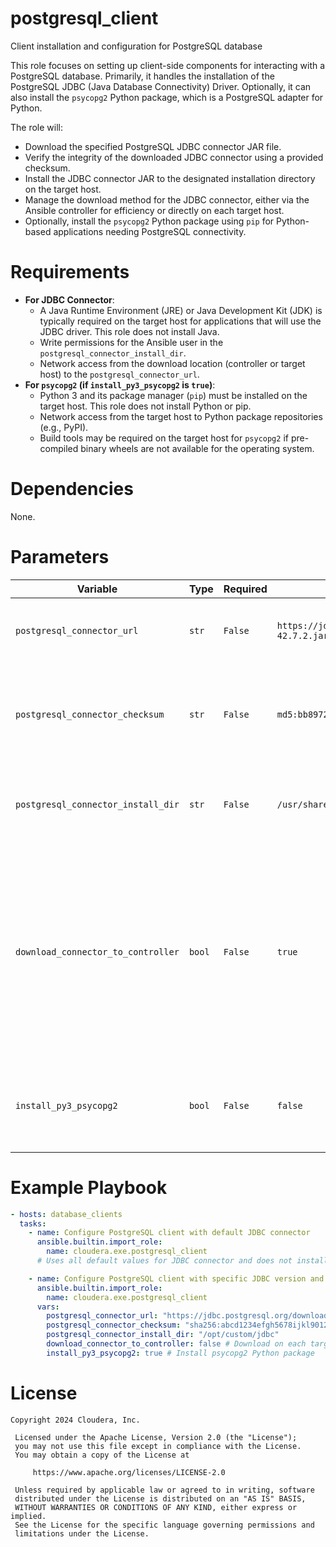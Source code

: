 # postgresql_client

Client installation and configuration for PostgreSQL database

This role focuses on setting up client-side components for interacting with a PostgreSQL database. Primarily, it handles the installation of the PostgreSQL JDBC (Java Database Connectivity) Driver. Optionally, it can also install the `psycopg2` Python package, which is a PostgreSQL adapter for Python.

The role will:
- Download the specified PostgreSQL JDBC connector JAR file.
- Verify the integrity of the downloaded JDBC connector using a provided checksum.
- Install the JDBC connector JAR to the designated installation directory on the target host.
- Manage the download method for the JDBC connector, either via the Ansible controller for efficiency or directly on each target host.
- Optionally, install the `psycopg2` Python package using `pip` for Python-based applications needing PostgreSQL connectivity.

# Requirements

- **For JDBC Connector**:
    - A Java Runtime Environment (JRE) or Java Development Kit (JDK) is typically required on the target host for applications that will use the JDBC driver. This role does not install Java.
    - Write permissions for the Ansible user in the `postgresql_connector_install_dir`.
    - Network access from the download location (controller or target host) to the `postgresql_connector_url`.
- **For `psycopg2` (if `install_py3_psycopg2` is `true`)**:
    - Python 3 and its package manager (`pip`) must be installed on the target host. This role does not install Python or pip.
    - Network access from the target host to Python package repositories (e.g., PyPI).
    - Build tools may be required on the target host for `psycopg2` if pre-compiled binary wheels are not available for the operating system.

# Dependencies

None.

# Parameters

| Variable | Type | Required | Default | Description |
| --- | --- | --- | --- | --- |
| `postgresql_connector_url` | `str` | `False` | `https://jdbc.postgresql.org/download/postgresql-42.7.2.jar` | URL from which to download the PostgreSQL JDBC connector JAR file. |
| `postgresql_connector_checksum` | `str` | `False` | `md5:bb897217989c97a463d8f571069d158a` | Checksum of the downloaded PostgreSQL connector JAR file for integrity verification (e.g., `md5:<checksum_value>`). |
| `postgresql_connector_install_dir` | `str` | `False` | `/usr/share/java` | The absolute path on the target host where the PostgreSQL JDBC connector JAR will be installed. |
| `download_connector_to_controller` | `bool` | `False` | `true` | Flag to specify if the PostgreSQL connector should be downloaded via the Ansible controller host. If `true`, the download is performed once on the controller and then copied to each target host. If `false`, the download is performed directly on each target host. |
| `install_py3_psycopg2` | `bool` | `False` | `false` | Flag to specify if the `psycopg2` Python package (PostgreSQL adapter for Python 3) should be installed using `pip`. |

# Example Playbook

```yaml
- hosts: database_clients
  tasks:
    - name: Configure PostgreSQL client with default JDBC connector
      ansible.builtin.import_role:
        name: cloudera.exe.postgresql_client
      # Uses all default values for JDBC connector and does not install psycopg2.

    - name: Configure PostgreSQL client with specific JDBC version and install psycopg2
      ansible.builtin.import_role:
        name: cloudera.exe.postgresql_client
      vars:
        postgresql_connector_url: "https://jdbc.postgresql.org/download/postgresql-42.8.0.jar"
        postgresql_connector_checksum: "sha256:abcd1234efgh5678ijkl9012mnopqrstuv" # Replace with actual checksum
        postgresql_connector_install_dir: "/opt/custom/jdbc"
        download_connector_to_controller: false # Download on each target host
        install_py3_psycopg2: true # Install psycopg2 Python package
```

# License

```
Copyright 2024 Cloudera, Inc.

 Licensed under the Apache License, Version 2.0 (the "License");
 you may not use this file except in compliance with the License.
 You may obtain a copy of the License at

     https://www.apache.org/licenses/LICENSE-2.0

 Unless required by applicable law or agreed to in writing, software
 distributed under the License is distributed on an "AS IS" BASIS,
 WITHOUT WARRANTIES OR CONDITIONS OF ANY KIND, either express or implied.
 See the License for the specific language governing permissions and
 limitations under the License.
```
